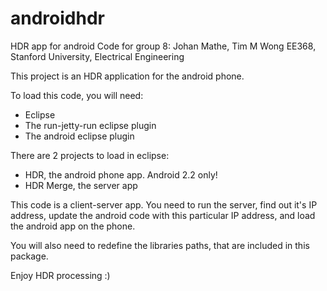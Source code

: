 # androidhdr
HDR app for android
Code for group 8: Johan Mathe, Tim M Wong
EE368, Stanford University, Electrical Engineering

This project is an HDR application for the android phone.

To load this code, you will need:

- Eclipse
- The run-jetty-run eclipse plugin
- The android eclipse plugin

There are 2 projects to load in eclipse:
- HDR, the android phone app. Android 2.2 only!
- HDR Merge, the server app

This code is a client-server app. You need to run the server, find out it's IP address, update the android code with this particular IP address, and load the android app on the phone.

You will also need to redefine the libraries paths, that are included in this package.

Enjoy HDR processing :)
